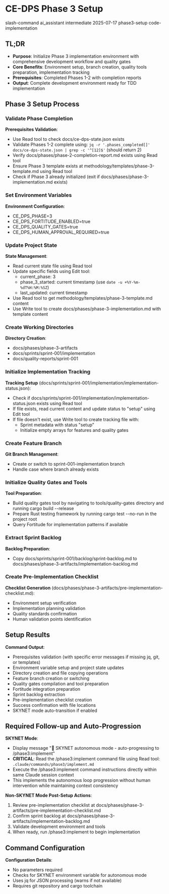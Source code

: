 # <context>CE-DPS Phase 3 Setup</context>

<meta>
  <title>CE-DPS Phase 3 Implementation Setup</title>
  <type>slash-command</type>
  <audience>ai_assistant</audience>
  <complexity>intermediate</complexity>
  <updated>2025-07-17</updated>
  <scope>phase3-setup</scope>
  <phase>code-implementation</phase>
</meta>

## <summary priority="critical">TL;DR</summary>
- **Purpose**: Initialize Phase 3 implementation environment with comprehensive development workflow and quality gates
- **Core Benefits**: Environment setup, branch creation, quality tools preparation, implementation tracking
- **Prerequisites**: Completed Phases 1-2 with completion reports
- **Output**: Complete development environment ready for TDD implementation

## <instructions priority="high">Phase 3 Setup Process</instructions>

### <step-1>Validate Phase Completion</step-1>
**Prerequisites Validation**:
- Use Read tool to check docs/ce-dps-state.json exists
- Validate Phases 1-2 complete using: `jq -r '.phases_completed[]' docs/ce-dps-state.json | grep -c '^[12]$'` (should return 2)
- Verify docs/phases/phase-2-completion-report.md exists using Read tool
- Ensure Phase 3 template exists at methodology/templates/phase-3-template.md using Read tool
- Check if Phase 3 already initialized (exit if docs/phases/phase-3-implementation.md exists)

### <step-2>Set Environment Variables</step-2>
**Environment Configuration**:
- CE_DPS_PHASE=3
- CE_DPS_FORTITUDE_ENABLED=true
- CE_DPS_QUALITY_GATES=true
- CE_DPS_HUMAN_APPROVAL_REQUIRED=true

### <step-3>Update Project State</step-3>
**State Management**:
- Read current state file using Read tool
- Update specific fields using Edit tool:
  - current_phase: 3
  - phase_3_started: current timestamp (use `date -u +%Y-%m-%dT%H:%M:%SZ`)
  - last_updated: current timestamp
- Use Read tool to get methodology/templates/phase-3-template.md content
- Use Write tool to create docs/phases/phase-3-implementation.md with template content

### <step-4>Create Working Directories</step-4>
**Directory Creation**:
- docs/phases/phase-3-artifacts
- docs/sprints/sprint-001/implementation
- docs/quality-reports/sprint-001

### <step-5>Initialize Implementation Tracking</step-5>
**Tracking Setup** (docs/sprints/sprint-001/implementation/implementation-status.json):
- Check if docs/sprints/sprint-001/implementation/implementation-status.json exists using Read tool
- If file exists, read current content and update status to "setup" using Edit tool
- If file doesn't exist, use Write tool to create tracking file with:
  - Sprint metadata with status "setup"
  - Initialize empty arrays for features and quality gates

### <step-6>Create Feature Branch</step-6>
**Git Branch Management**:
- Create or switch to sprint-001-implementation branch
- Handle case where branch already exists

### <step-7>Initialize Quality Gates and Tools</step-7>
**Tool Preparation**:
- Build quality gates tool by navigating to tools/quality-gates directory and running cargo build --release
- Prepare Rust testing framework by running cargo test --no-run in the project root
- Query Fortitude for implementation patterns if available

### <step-8>Extract Sprint Backlog</step-8>
**Backlog Preparation**:
- Copy docs/sprints/sprint-001/backlog/sprint-backlog.md to docs/phases/phase-3-artifacts/implementation-backlog.md

### <step-9>Create Pre-Implementation Checklist</step-9>
**Checklist Generation** (docs/phases/phase-3-artifacts/pre-implementation-checklist.md):
- Environment setup verification
- Implementation planning validation
- Quality standards confirmation
- Human validation points identification

## <expected-output priority="medium">Setup Results</expected-output>

**Command Output**:
- Prerequisites validation (with specific error messages if missing jq, git, or templates)
- Environment variable setup and project state updates
- Directory creation and file copying operations
- Feature branch creation or switching
- Quality gates compilation and tool preparation
- Fortitude integration preparation
- Sprint backlog extraction
- Pre-implementation checklist creation
- Success confirmation with file locations
- SKYNET mode auto-transition if enabled

## <human-actions priority="high">Required Follow-up and Auto-Progression</human-actions>

**SKYNET Mode**:
- Display message "🤖 SKYNET autonomous mode - auto-progressing to /phase3:implement"
- **CRITICAL**: Read the /phase3:implement command file using Read tool: `.claude/commands/phase3/implement.md`
- Execute the /phase3:implement command instructions directly within same Claude session context
- This implements the autonomous loop progression without human intervention while maintaining context consistency

**Non-SKYNET Mode Post-Setup Actions**:
1. Review pre-implementation checklist at docs/phases/phase-3-artifacts/pre-implementation-checklist.md
2. Confirm sprint backlog at docs/phases/phase-3-artifacts/implementation-backlog.md
3. Validate development environment and tools
4. When ready, run /phase3:implement to begin implementation

## <parameters priority="low">Command Configuration</parameters>
**Configuration Details**:
- No parameters required
- Checks for SKYNET environment variable for autonomous mode
- Uses jq for JSON processing (warns if not available)
- Requires git repository and cargo toolchain
